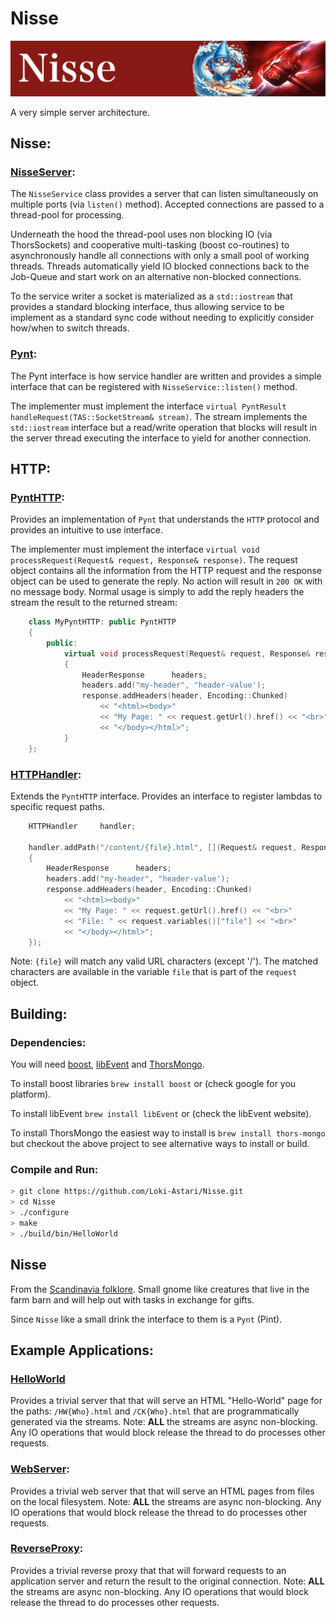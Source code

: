 # Nisse

![Nisse](img/Nisse.jpg)

A very simple server architecture.

## Nisse:
### [NisseServer](src/NisseServer/NisseServer.h):

The `NisseService` class provides a server that can listen simultaneously on multiple ports (via `listen()` method). Accepted connections are passed to a thread-pool for processing.

Underneath the hood the thread-pool uses non blocking IO (via ThorsSockets) and cooperative multi-tasking (boost co-routines) to asynchronously handle all connections with only a small pool of working threads. Threads automatically yield IO blocked connections back to the Job-Queue and start work on an alternative non-blocked connections.

To the service writer a socket is materialized as a `std::iostream` that provides a standard blocking interface, thus allowing service to be implement as a standard sync code without needing to explicitly consider how/when to switch threads.

### [Pynt](src/NisseServer/Pynt.h):

The Pynt interface is how service handler are written and provides a simple interface that can be registered with `NisseService::listen()` method.

The implementer must implement the interface `virtual PyntResult handleRequest(TAS::SocketStream& stream)`. The stream implements the `std::iostream` interface but a read/write operation that blocks will result in the server thread executing the interface to yield for another connection.

## HTTP:
### [PyntHTTP](src/NisseHTTP/PyntHTTP.h):

Provides an implementation of `Pynt` that understands the `HTTP` protocol and provides an intuitive to use interface.

The implementer must implement the interface `virtual void processRequest(Request& request, Response& response)`. The request object contains all the information from the HTTP request and the response object can be used to generate the reply. No action will result in `200 OK` with no message body. Normal usage is simply to add the reply headers the stream the result to the returned stream:

```C++
    class MyPyntHTTP: public PyntHTTP
    {
        public:
            virtual void processRequest(Request& request, Response& response) override
            {
                HeaderResponse      headers;
                headers.add("my-header", "header-value');
                response.addHeaders(header, Encoding::Chunked)
                    << "<html><body>"
                    << "My Page: " << request.getUrl().href() << "<br>"
                    << "</body></html>";
            }
    };
```

### [HTTPHandler](src/NisseHTTP/HTTPHandler.h):

Extends the `PyntHTTP` interface. Provides an interface to register lambdas to specific request paths.

```C++
    HTTPHandler     handler;

    handler.addPath("/content/{file}.html", [](Request& request, Response& response)
    {
        HeaderResponse      headers;
        headers.add("my-header", "header-value');
        response.addHeaders(header, Encoding::Chunked)
            << "<html><body>"
            << "My Page: " << request.getUrl().href() << "<br>"
            << "File: " << request.variables()["file"] << "<br>"
            << "</body></html>";
    });
```

Note: `{file}` will match any valid URL characters (except '/'). The matched characters are available in the variable `file` that is part of the `request` object.

## Building:

### Dependencies:
You will need [boost](https://www.boost.org/), [libEvent](https://libevent.org/)  and [ThorsMongo](https://github.com/Loki-Astari/ThorsMongo).  

To install boost libraries `brew install boost` or (check google for you platform).  

To install libEvent `brew install libEvent` or (check the libEvent website).  

To install ThorsMongo the easiest way to install is `brew install thors-mongo` but checkout the above project to see alternative ways to install or build.  

### Compile and Run:
```bash
> git clone https://github.com/Loki-Astari/Nisse.git
> cd Nisse
> ./configure
> make
> ./build/bin/HelloWorld
```

## Nisse

From the [Scandinavia folklore](https://en.wikipedia.org/wiki/Nisse_\(folklore\)). Small gnome like creatures that live in the farm barn and will help out with tasks in exchange for gifts.

Since `Nisse` like a small drink the interface to them is a `Pynt` (Pint).

## Example Applications:

### [HelloWorld](src/Examples/HelloWorld/HelloWorld.cpp)

Provides a trivial server that that will serve an HTML "Hello-World" page for the paths: `/HW{Who}.html` and `/CK{Who}.html` that are programmatically generated via the streams. Note: **ALL** the streams are async non-blocking. Any IO operations that would block release the thread to do processes other requests.

### [WebServer](src/Examples/WebServer/WebServer.cpp):

Provides a trivial web server that that will serve an HTML pages from files on the local filesystem. Note: **ALL** the streams are async non-blocking. Any IO operations that would block release the thread to do processes other requests.

### [ReverseProxy](src/Examples/ReverseProxy/ReverseProxy.cpp):

Provides a trivial reverse proxy that that will forward requests to an application server and return the result to the original connection. Note: **ALL** the streams are async non-blocking. Any IO operations that would block release the thread to do processes other requests.


